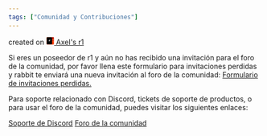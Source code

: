 ```yaml
---
tags: ["Comunidad y Contribuciones"]
---
```


created on <a href="https://community.rabbit.tech/u/afaces"> 
    <img src="/assets/images/r1.png" alt="Axel's r1" width="16" height="16">
</a> <a href="https://community.rabbit.tech/u/afaces">Axel's r1</a>

Si eres un poseedor de r1 y aún no has recibido una invitación para el foro de la comunidad, por favor llena este formulario para invitaciones perdidas y rabbit te enviará una nueva invitación al foro de la comunidad: 
[Formulario de invitaciones perdidas.](https://forms.gle/AGyjaqyRcp3y38bq8)


Para soporte relacionado con Discord, tickets de soporte de productos, o para usar el foro de la comunidad, puedes visitar los siguientes enlaces:

[Soporte de Discord](https://www.rabbit.tech/contact-us)
[Foro de la comunidad](https://community.rabbit.tech/)
